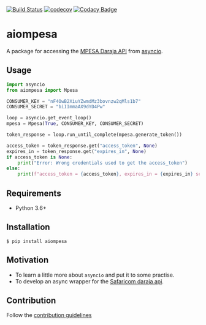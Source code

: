 [![Build Status](https://travis-ci.com/musale/aiompesa.svg?branch=master)](https://travis-ci.com/musale/aiompesa)
[![codecov](https://codecov.io/gh/musale/aiompesa/branch/master/graph/badge.svg)](https://codecov.io/gh/musale/aiompesa)
[![Codacy Badge](https://api.codacy.com/project/badge/Grade/419935c5f2a043028908ed2793f0161c)](https://www.codacy.com/app/musale/aiompesa?utm_source=github.com&utm_medium=referral&utm_content=musale/aiompesa&utm_campaign=Badge_Grade)

# aiompesa

A package for accessing the [MPESA Daraja API](https://developers.safaricom.co.ke>) from [asyncio](https://docs.python.org/3/library/asyncio.html>).

## Usage

```python
import asyncio
from aiompesa import Mpesa

CONSUMER_KEY = "nF4OwB2XiuYZwmdMz3bovnzw2qMls1b7"
CONSUMER_SECRET = "biIImmaAX9dYD4Pw"

loop = asyncio.get_event_loop()
mpesa = Mpesa(True, CONSUMER_KEY, CONSUMER_SECRET)

token_response = loop.run_until_complete(mpesa.generate_token())

access_token = token_response.get("access_token", None)
expires_in = token_response.get("expires_in", None)
if access_token is None:
    print("Error: Wrong credentials used to get the access_token")
else:
    print(f"access_token = {access_token}, expires_in = {expires_in} secs")
```

## Requirements

- Python 3.6+

## Installation

`$ pip install aiompesa`

## Motivation

- To learn a little more about `asyncio` and put it to some practise.
- To develop an async wrapper for the [Safaricom daraja api](https://developers.safaricom.co.ke).

## Contribution

Follow the [contribution guidelines](https://github.com/musale/aiompesa)
